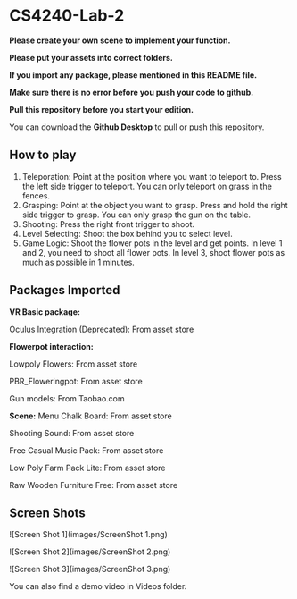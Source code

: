 # CS4240-Lab-2

**Please create your own scene to implement your function.**

**Please put your assets into correct folders.**

**If you import any package, please mentioned in this README file.**

**Make sure there is no error before you push your code to github.**

**Pull this repository before you start your edition.**

You can download the **Github Desktop** to pull or push this repository.

## How to play

1. Teleporation: Point at the position where you want to teleport to. Press the left side trigger to teleport. You can only teleport on grass in the fences.
1. Grasping: Point at the object you want to grasp. Press and hold the right side trigger to grasp. You can only grasp the gun on the table.
1. Shooting: Press the right front trigger to shoot.
1. Level Selecting: Shoot the box behind you to select level.
1. Game Logic: Shoot the flower pots in the level and get points. In level 1 and 2, you need to shoot all flower pots. In level 3, shoot flower pots as much as possible in 1 minutes.

## Packages Imported

**VR Basic package:**

Oculus Integration (Deprecated): From asset store

**Flowerpot interaction:**

Lowpoly Flowers: From asset store

PBR_Floweringpot: From asset store

Gun models: From Taobao.com

**Scene:**
Menu Chalk Board: From asset store

Shooting Sound: From asset store

Free Casual Music Pack: From asset store

Low Poly Farm Pack Lite: From asset store

Raw Wooden Furniture Free: From asset store

## Screen Shots

![Screen Shot 1](images/ScreenShot 1.png)

![Screen Shot 2](images/ScreenShot 2.png)

![Screen Shot 3](images/ScreenShot 3.png)

You can also find a demo video in Videos folder.

